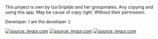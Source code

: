 This project is own by Iza Grijaldo and her groupmates.
Any copying and using this app. May be cause of copy right. Without their permission.

Developer: I am the developer :)

<a href="http://imgur.com/YUC9GUr"><img src="http://i.imgur.com/YUC9GUr.jpg" title="source: imgur.com" /></a>
<a href="http://imgur.com/8D4RNEK"><img src="http://i.imgur.com/8D4RNEK.jpg" title="source: imgur.com" /></a>
<a href="http://imgur.com/ANKGwoq"><img src="http://i.imgur.com/ANKGwoq.jpg" title="source: imgur.com" /></a>

